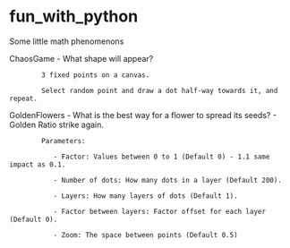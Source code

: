 # fun_with_python
Some little math phenomenons

ChaosGame - What shape will appear?
            
            3 fixed points on a canvas.
            
            Select random point and draw a dot half-way towards it, and repeat.
            
            
GoldenFlowers - What is the best way for a flower to spread its seeds? - Golden Ratio strike again.
            
            Parameters: 
               
               - Factor: Values between 0 to 1 (Default 0) - 1.1 same impact as 0.1.
               
               - Number of dots: How many dots in a layer (Default 200).
               
               - Layers: How many layers of dots (Default 1).
               
               - Factor between layers: Factor offset for each layer (Default 0).
               
               - Zoom: The space between points (Default 0.5)

